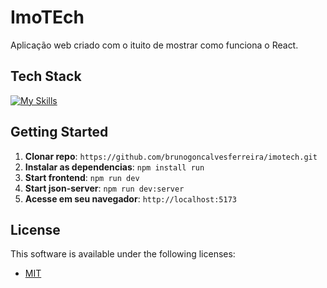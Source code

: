 <!--- # "Can be a image or a gift from the project pages" -->
# ImoTEch

Aplicação web criado com o ituito de mostrar como funciona o React.

## Tech Stack

<!--- # "Verify icons availability here https://github.com/tandpfun/skill-icons" -->

[![My Skills](https://skillicons.dev/icons?i=react,tailwind,vite)](https://skillicons.dev)

## Getting Started

1. **Clonar repo**: `https://github.com/brunogoncalvesferreira/imotech.git`
2. **Instalar as dependencias**: `npm install run`
3. **Start frontend**: `npm run dev`
4. **Start json-server**: `npm run dev:server`
5. **Acesse em seu navegador**: `http://localhost:5173`

## License

This software is available under the following licenses:

- [MIT](https://github.com/brunogoncalvesferreira/dogs-api?tab=MIT-1-ov-file)
